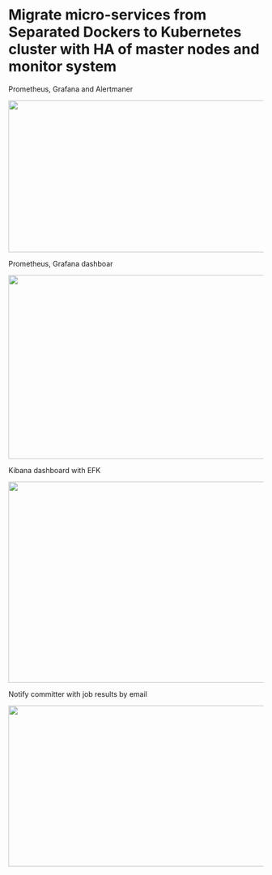 # Migrate micro-services from Separated Dockers to Kubernetes cluster with HA of master nodes and monitor system

Prometheus, Grafana and Alertmaner

<img src="pics/1/0.jpg" width="600" height="300"> 

Prometheus, Grafana dashboar

<img src="pics/1/1.jpg" width="600" height="363">

Kibana dashboard with EFK

<img src="pics/1/4.jpg" width="600" height="397">

Notify committer with job results by email

<img src="pics/1/3.jpg" width="600" height="318">
